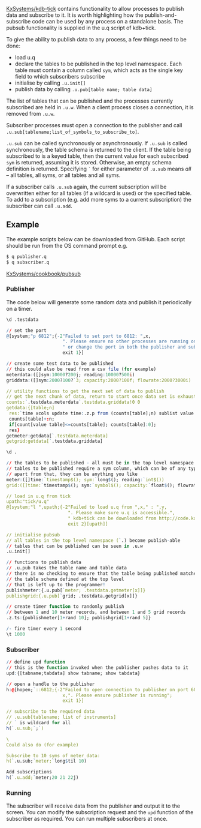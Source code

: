<i class="fa fa-github"></i> [KxSystems/kdb-tick](https://github.com/KxSystems/kdb-tick) contains functionality to allow processes to publish data and subscribe to it. It is worth highlighting how the publish-and-subscribe code can be used by any process on a standalone basis. The pubsub functionality is supplied in the u.q script of kdb+tick.

To give the ability to publish data to any process, a few things need to be done:

- load u.q
- declare the tables to be published in the top level namespace. Each table must contain a column called `sym`, which acts as the single key field to which subscribers subscribe
- initialise by calling `.u.init[]`
- publish data by calling `.u.pub[table name; table data]`

The list of tables that can be published and the processes currently subscribed are held in `.u.w`. When a client process closes a connection, it is removed from `.u.w`.

Subscriber processes must open a connection to the publisher and call `.u.sub[tablename;list_of_symbols_to_subscribe_to]`. 

`.u.sub` can be called synchronously or asynchronously. If `.u.sub` is called synchronously, the table schema is returned to the client. If the table being subscribed to is a keyed table, then the current value for each subscribed `sym` is returned, assuming it is stored. Otherwise, an empty schema definition is returned. Specifying `` ` `` for either parameter of `.u.sub` means _all_ – all tables, all syms, or all tables and all syms.

If a subscriber calls `.u.sub` again, the current subscription will be overwritten either for all tables (if a wildcard is used) or the specified table. To add to a subscription (e.g. add more syms to a current subscription) the subscriber can call `.u.add`.

## Example

The example scripts below can be downloaded from GitHub. Each script should be run from the OS command prompt e.g.
```bash
$ q publisher.q
$ q subscriber.q
```
 <i class="fa fa-github"></i> [KxSystems/cookbook/pubsub](https://github.com/KxSystems/cookbook/tree/master/pubsub)


### Publisher 

The code below will generate some random data and publish it periodically on a timer.
```q
\d .testdata

// set the port
@[system;"p 6812";{-2"Failed to set port to 6812: ",x,
                     ". Please ensure no other processes are running on that port",
                     " or change the port in both the publisher and subscriber scripts.";
                     exit 1}]

// create some test data to be published
// this could also be read from a csv file (for example)
meterdata:([]sym:10000?200j; reading:10000?500i)
griddata:([]sym:2000?100?`3; capacity:2000?100f; flowrate:2000?3000i)

// utility functions to get the next set of data to publish
// get the next chunk of data, return to start once data set is exhausted
counts:`.testdata.meterdata`.testdata.griddata!0 0
getdata:{[table;n]
 res:`time xcols update time:.z.p from (counts[table];n) sublist value table;
 counts[table]+:n;
 if[count[value table]<=counts[table]; counts[table]:0];
 res}
getmeter:getdata[`.testdata.meterdata]
getgrid:getdata[`.testdata.griddata]

\d .

// the tables to be published - all must be in the top level namespace
// tables to be published require a sym column, which can be of any type
// apart from that, they can be anything you like
meter:([]time:`timestamp$(); sym:`long$(); reading:`int$())
grid:([]time:`timestamp$(); sym:`symbol$(); capacity:`float$(); flowrate:`int$())

// load in u.q from tick
upath:"tick/u.q"
@[system;"l ",upath;{-2"Failed to load u.q from ",x," : ",y,
                       ". Please make sure u.q is accessible.",
                       " kdb+tick can be downloaded from http://code.kx.com/wsvn/code/kx/kdb+tick";
                       exit 2}[upath]]

// initialise pubsub
// all tables in the top level namespace (`.) become publish-able
// tables that can be published can be seen in .u.w
.u.init[]

// functions to publish data
// .u.pub takes the table name and table data
// there is no checking to ensure that the table being published matches
// the table schema defined at the top level
// that is left up to the programmer!
publishmeter:{.u.pub[`meter; .testdata.getmeter[x]]}
publishgrid:{.u.pub[`grid; .testdata.getgrid[x]]}

// create timer function to randomly publish
// between 1 and 10 meter records, and between 1 and 5 grid records
.z.ts:{publishmeter[1+rand 10]; publishgrid[1+rand 5]}

/- fire timer every 1 second
\t 1000
```


### Subscriber 
```q
// define upd function
// this is the function invoked when the publisher pushes data to it
upd:{[tabname;tabdata] show tabname; show tabdata}

// open a handle to the publisher
h:@[hopen;`::6812;{-2"Failed to open connection to publisher on port 6812: ",
                     x,". Please ensure publisher is running";
                     exit 1}]

// subscribe to the required data
// .u.sub[tablename; list of instruments]
// ` is wildcard for all
h(`.u.sub;`;`)

\
Could also do (for example)

Subscribe to 10 syms of meter data:
h(`.u.sub;`meter;`long$til 10)

Add subscriptions
h(`.u.add;`meter;20 21 22j)
```


### Running

The subscriber will receive data from the publisher and output it to the screen. You can modify the subscription request and the `upd` function of the subscriber as required. You can run multiple subscribers at once.
